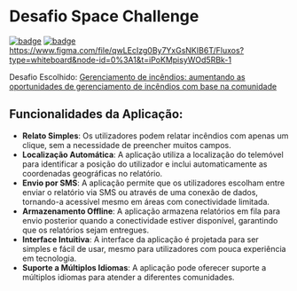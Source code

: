 # Desafio Space Challenge
[![badge](https://img.shields.io/badge/prototipo-figma-red)](https://www.figma.com/file/VL89dWkK1FKHlTRRFwUwiR/SpaceApps2023?type=design&node-id=0%3A1&mode=design&t=xzj6eWJx1QdqRAWd-1)
[![badge](https://img.shields.io/badge/fluxograma-figma-blue)](https://www.figma.com/file/qwLEcIzg0By7YxGsNKIB6T/Fluxos?type=whiteboard&node-id=0%3A1&t=iPoKMpisyWOd5RBk-1)
https://www.figma.com/file/qwLEcIzg0By7YxGsNKIB6T/Fluxos?type=whiteboard&node-id=0%3A1&t=iPoKMpisyWOd5RBk-1

Desafio Escolhido: [Gerenciamento de incêndios: aumentando as oportunidades de gerenciamento de incêndios com base na comunidade](https://github.com/filipecancio/space-apps-challenge/issues/1)

## Funcionalidades da Aplicação:
- **Relato Simples**: Os utilizadores podem relatar incêndios com apenas um clique, sem a necessidade de preencher muitos campos.
- **Localização Automática**: A aplicação utiliza a localização do telemóvel para identificar a posição do utilizador e inclui automaticamente as coordenadas geográficas no relatório.
- **Envio por SMS**: A aplicação permite que os utilizadores escolham entre enviar o relatório via SMS ou através de uma conexão de dados, tornando-a acessível mesmo em áreas com conectividade limitada.
- **Armazenamento Offline**: A aplicação armazena relatórios em fila para envio posterior quando a conectividade estiver disponível, garantindo que os relatórios sejam entregues.
- **Interface Intuitiva**: A interface da aplicação é projetada para ser simples e fácil de usar, mesmo para utilizadores com pouca experiência em tecnologia.
- **Suporte a Múltiplos Idiomas**: A aplicação pode oferecer suporte a múltiplos idiomas para atender a diferentes comunidades.
